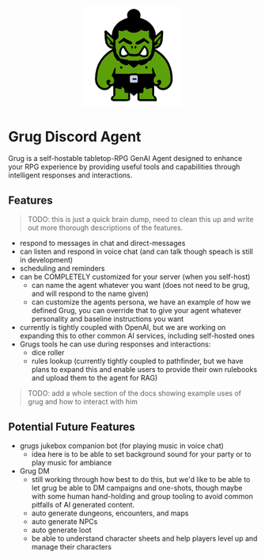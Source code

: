<p align="center">
  <a href="./"><img src="./assets/grug.png" alt="Grug" width="200"></a>
</p>

# Grug Discord Agent

Grug is a self-hostable tabletop-RPG GenAI Agent designed to enhance your RPG experience by providing useful tools
and capabilities through intelligent responses and interactions.

## Features

> TODO: this is just a quick brain dump, need to clean this up and write out more thorough descriptions of the features.

- respond to messages in chat and direct-messages
- can listen and respond in voice chat (and can talk though speach is still in development)
- scheduling and reminders
- can be COMPLETELY customized for your server (when you self-host)
    - can name the agent whatever you want (does not need to be grug, and will respond to the name given)
    - can customize the agents persona, we have an example of how we defined Grug, you can override that to give your
      agent whatever personality and baseline instructions you want
- currently is tightly coupled with OpenAI, but we are working on expanding this to other common AI services, including
  self-hosted ones
- Grugs tools he can use during responses and interactions:
    - dice roller
    - rules lookup (currently tightly coupled to pathfinder, but we have plans to expand this and enable users to
      provide their own rulebooks and upload them to the agent for RAG)

> TODO: add a whole section of the docs showing example uses of grug and how to interact with him

## Potential Future Features

- grugs jukebox companion bot (for playing music in voice chat)
    - idea here is to be able to set background sound for your party or to play music for ambiance
- Grug DM
    - still working through how best to do this, but we'd like to be able to let grug be able to DM campaigns and
      one-shots, though maybe with some human hand-holding and group tooling to avoid common pitfalls of AI generated
      content.
    - auto generate dungeons, encounters, and maps
    - auto generate NPCs
    - auto generate loot
    - be able to understand character sheets and help players level up and manage their characters
